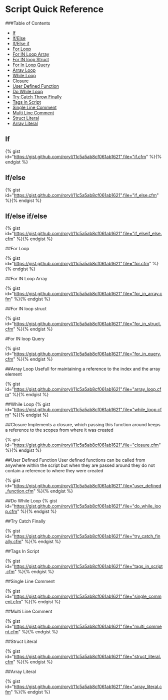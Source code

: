 # Script Quick Reference

###Table of Contents
- [If](#if)
- [If/Else](#ifelse)
- [If/Else if](#ifelse-if)
- [For Loop](#forloop)
- [For IN Loop Array](#for-in-loop-array)
- [For IN loop Struct](#for-in-loop-struct)
- [For In Loop Query](#for-in-loop-query)
- [Array Loop](#array-loop)
- [While Loop](#while-loop)
- [Closure](#closure)
- [User Defined Function](#user-defined-function)
- [Do While Loop](#do-while-loop)
- [Try Catch Throw Finally](#try-catch-throw-finally)
- [Tags in Script](#tags-in-script)
- [Single Line Comment](#single-line-comment)
- [Multi Line Comment](#multi-line-comment)
- [Struct Literal](#struct-literal)
- [Array Literal](#array-literal)

## If

{% gist id="https://gist.github.com/roryl/11c5a5ab8cf061ab1621",file="if.cfm" %}{% endgist %}


## If/else

{% gist id="https://gist.github.com/roryl/11c5a5ab8cf061ab1621",file="if_else.cfm" %}{% endgist %}



## If/else if/else

{% gist id="https://gist.github.com/roryl/11c5a5ab8cf061ab1621",file="if_elseif_else.cfm" %}{% endgist %}



##For Loop

{% gist id="https://gist.github.com/roryl/11c5a5ab8cf061ab1621",file="for.cfm" %}{% endgist %}



##For IN Loop Array

{% gist id="https://gist.github.com/roryl/11c5a5ab8cf061ab1621",file="for_in_array.cfm" %}{% endgist %}




##For IN loop struct

{% gist id="https://gist.github.com/roryl/11c5a5ab8cf061ab1621",file="for_in_struct.cfm" %}{% endgist %}




#For IN loop Query

{% gist id="https://gist.github.com/roryl/11c5a5ab8cf061ab1621",file="for_in_query.cfm" %}{% endgist %}



##Array Loop
Usefull for maintaining a reference to the index and the array element

{% gist id="https://gist.github.com/roryl/11c5a5ab8cf061ab1621",file="array_loop.cfm" %}{% endgist %}



##While Loop
{% gist id="https://gist.github.com/roryl/11c5a5ab8cf061ab1621",file="while_loop.cfm" %}{% endgist %}


##Closure
Implements a closure, which passing this function around keeps a reference to the scopes from where it was created

{% gist id="https://gist.github.com/roryl/11c5a5ab8cf061ab1621",file="closure.cfm" %}{% endgist %}


##User Defined Function
User defined functions can be called from anywhere within the script but when they are passed around they do not contain a reference to where they were created

{% gist id="https://gist.github.com/roryl/11c5a5ab8cf061ab1621",file="user_defined_function.cfm" %}{% endgist %}




##Do While Loop
{% gist id="https://gist.github.com/roryl/11c5a5ab8cf061ab1621",file="do_while_loop.cfm" %}{% endgist %}




##Try Catch Finally

{% gist id="https://gist.github.com/roryl/11c5a5ab8cf061ab1621",file="try_catch_finally.cfm" %}{% endgist %}


##Tags In Script

{% gist id="https://gist.github.com/roryl/11c5a5ab8cf061ab1621",file="tags_in_script.cfm" %}{% endgist %}


##Single Line Comment

{% gist id="https://gist.github.com/roryl/11c5a5ab8cf061ab1621",file="single_comment.cfm" %}{% endgist %}


##Multi Line Comment

{% gist id="https://gist.github.com/roryl/11c5a5ab8cf061ab1621",file="multi_comment.cfm" %}{% endgist %}


##Struct Literal

{% gist id="https://gist.github.com/roryl/11c5a5ab8cf061ab1621",file="struct_literal.cfm" %}{% endgist %}


##Array Literal

{% gist id="https://gist.github.com/roryl/11c5a5ab8cf061ab1621",file="array_literal.cfm" %}{% endgist %}





